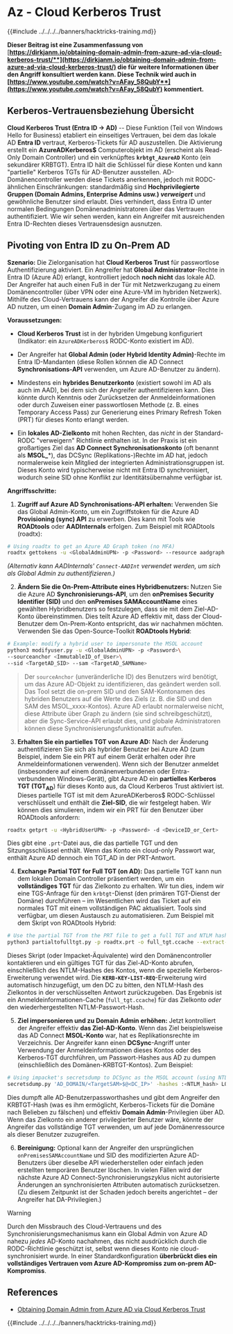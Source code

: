 # Az - Cloud Kerberos Trust

{{#include ../../../../banners/hacktricks-training.md}}

**Dieser Beitrag ist eine Zusammenfassung von** [**https://dirkjanm.io/obtaining-domain-admin-from-azure-ad-via-cloud-kerberos-trust/**](https://dirkjanm.io/obtaining-domain-admin-from-azure-ad-via-cloud-kerberos-trust/) **die für weitere Informationen über den Angriff konsultiert werden kann. Diese Technik wird auch in** [**https://www.youtube.com/watch?v=AFay_58QubY**](https://www.youtube.com/watch?v=AFay_58QubY)** kommentiert.**

## Kerberos-Vertrauensbeziehung Übersicht

**Cloud Kerberos Trust (Entra ID -> AD)** -- Diese Funktion (Teil von Windows Hello for Business) etabliert ein einseitiges Vertrauen, bei dem das lokale AD **Entra ID** vertraut, Kerberos-Tickets für AD auszustellen. Die Aktivierung erstellt ein **AzureADKerberos$** Computerobjekt im AD (erscheint als Read-Only Domain Controller) und ein verknüpftes **`krbtgt_AzureAD`** Konto (ein sekundärer KRBTGT). Entra ID hält die Schlüssel für diese Konten und kann "partielle" Kerberos TGTs für AD-Benutzer ausstellen. AD-Domänencontroller werden diese Tickets anerkennen, jedoch mit RODC-ähnlichen Einschränkungen: standardmäßig sind **Hochprivilegierte Gruppen (Domain Admins, Enterprise Admins usw.) *verweigert*** und gewöhnliche Benutzer sind erlaubt. Dies verhindert, dass Entra ID unter normalen Bedingungen Domänenadministratoren über das Vertrauen authentifiziert. Wie wir sehen werden, kann ein Angreifer mit ausreichenden Entra ID-Rechten dieses Vertrauensdesign ausnutzen.

## Pivoting von Entra ID zu On-Prem AD

**Szenario:** Die Zielorganisation hat **Cloud Kerberos Trust** für passwortlose Authentifizierung aktiviert. Ein Angreifer hat **Global Administrator**-Rechte in Entra ID (Azure AD) erlangt, kontrolliert jedoch **noch nicht** das lokale AD. Der Angreifer hat auch einen Fuß in der Tür mit Netzwerkzugang zu einem Domänencontroller (über VPN oder eine Azure-VM im hybriden Netzwerk). Mithilfe des Cloud-Vertrauens kann der Angreifer die Kontrolle über Azure AD nutzen, um einen **Domain Admin**-Zugang im AD zu erlangen.

**Voraussetzungen:**

-   **Cloud Kerberos Trust** ist in der hybriden Umgebung konfiguriert (Indikator: ein `AzureADKerberos$` RODC-Konto existiert im AD).

-   Der Angreifer hat **Global Admin (oder Hybrid Identity Admin)**-Rechte im Entra ID-Mandanten (diese Rollen können die AD Connect **Synchronisations-API** verwenden, um Azure AD-Benutzer zu ändern).

-   Mindestens ein **hybrides Benutzerkonto** (existiert sowohl im AD als auch im AAD), bei dem sich der Angreifer authentifizieren kann. Dies könnte durch Kenntnis oder Zurücksetzen der Anmeldeinformationen oder durch Zuweisen einer passwortlosen Methode (z. B. eines Temporary Access Pass) zur Generierung eines Primary Refresh Token (PRT) für dieses Konto erlangt werden.

-   Ein **lokales AD-Zielkonto** mit hohen Rechten, das *nicht* in der Standard-RODC "verweigern" Richtlinie enthalten ist. In der Praxis ist ein großartiges Ziel das **AD Connect Synchronisationskonto** (oft benannt als **MSOL_***), das DCSync (Replikations-)Rechte im AD hat, jedoch normalerweise kein Mitglied der integrierten Administrationsgruppen ist. Dieses Konto wird typischerweise nicht mit Entra ID synchronisiert, wodurch seine SID ohne Konflikt zur Identitätsübernahme verfügbar ist.

**Angriffsschritte:**

1.  **Zugriff auf Azure AD Synchronisations-API erhalten:** Verwenden Sie das Global Admin-Konto, um ein Zugriffstoken für die Azure AD **Provisioning (sync) API** zu erwerben. Dies kann mit Tools wie **ROADtools** oder **AADInternals** erfolgen. Zum Beispiel mit ROADtools (roadtx):
```bash
# Using roadtx to get an Azure AD Graph token (no MFA)
roadtx gettokens -u <GlobalAdminUPN> -p <Password> --resource aadgraph
```
*(Alternativ kann AADInternals' `Connect-AADInt` verwendet werden, um sich als Global Admin zu authentifizieren.)*

2.  **Ändern Sie die On-Prem-Attribute eines Hybridbenutzers:** Nutzen Sie die Azure AD **Synchronisierungs-API**, um den **onPremises Security Identifier (SID)** und den **onPremises SAMAccountName** eines gewählten Hybridbenutzers so festzulegen, dass sie mit dem Ziel-AD-Konto übereinstimmen. Dies teilt Azure AD effektiv mit, dass der Cloud-Benutzer dem On-Prem-Konto entspricht, das wir nachahmen möchten. Verwenden Sie das Open-Source-Toolkit **ROADtools Hybrid**:
```bash
# Example: modify a hybrid user to impersonate the MSOL account
python3 modifyuser.py -u <GlobalAdminUPN> -p <Password>\
--sourceanchor <ImmutableID_of_User>\
--sid <TargetAD_SID> --sam <TargetAD_SAMName>
```
> Der `sourceAnchor` (unveränderliche ID) des Benutzers wird benötigt, um das Azure AD-Objekt zu identifizieren, das geändert werden soll. Das Tool setzt die on-prem SID und den SAM-Kontonamen des hybriden Benutzers auf die Werte des Ziels (z. B. die SID und den SAM des MSOL_xxxx-Kontos). Azure AD erlaubt normalerweise nicht, diese Attribute über Graph zu ändern (sie sind schreibgeschützt), aber die Sync-Service-API erlaubt dies, und globale Administratoren können diese Synchronisierungsfunktionalität aufrufen.

3.  **Erhalten Sie ein partielles TGT von Azure AD:** Nach der Änderung authentifizieren Sie sich als hybrider Benutzer bei Azure AD (zum Beispiel, indem Sie ein PRT auf einem Gerät erhalten oder ihre Anmeldeinformationen verwenden). Wenn sich der Benutzer anmeldet (insbesondere auf einem domänenverbundenen oder Entra-verbundenen Windows-Gerät), gibt Azure AD ein **partielles Kerberos TGT (TGT**<sub>**AD**</sub>) für dieses Konto aus, da Cloud Kerberos Trust aktiviert ist. Dieses partielle TGT ist mit dem AzureADKerberos$ RODC-Schlüssel verschlüsselt und enthält die **Ziel-SID**, die wir festgelegt haben. Wir können dies simulieren, indem wir ein PRT für den Benutzer über ROADtools anfordern:
```bash
roadtx getprt -u <HybridUserUPN> -p <Password> -d <DeviceID_or_Cert>
```
Dies gibt eine `.prt`-Datei aus, die das partielle TGT und den Sitzungsschlüssel enthält. Wenn das Konto ein cloud-only Passwort war, enthält Azure AD dennoch ein TGT_AD in der PRT-Antwort.

4.  **Exchange Partial TGT for Full TGT (on AD):** Das partielle TGT kann nun dem lokalen Domain Controller präsentiert werden, um ein **vollständiges TGT** für das Zielkonto zu erhalten. Wir tun dies, indem wir eine TGS-Anfrage für den `krbtgt`-Dienst (den primären TGT-Dienst der Domäne) durchführen – im Wesentlichen wird das Ticket auf ein normales TGT mit einem vollständigen PAC aktualisiert. Tools sind verfügbar, um diesen Austausch zu automatisieren. Zum Beispiel mit dem Skript von ROADtools Hybrid:
```bash
# Use the partial TGT from the PRT file to get a full TGT and NTLM hash
python3 partialtofulltgt.py -p roadtx.prt -o full_tgt.ccache --extract-hash
```
Dieses Skript (oder Impacket-Äquivalente) wird den Domänencontroller kontaktieren und ein gültiges TGT für das Ziel-AD-Konto abrufen, einschließlich des NTLM-Hashes des Kontos, wenn die spezielle Kerberos-Erweiterung verwendet wird. Die **`KERB-KEY-LIST-REQ`**-Erweiterung wird automatisch hinzugefügt, um den DC zu bitten, den NTLM-Hash des Zielkontos in der verschlüsselten Antwort zurückzugeben. Das Ergebnis ist ein Anmeldeinformationen-Cache (`full_tgt.ccache`) für das Zielkonto *oder* den wiederhergestellten NTLM-Passwort-Hash.

5.  **Ziel impersonieren und zu Domain Admin erhöhen:** Jetzt kontrolliert der Angreifer effektiv **das Ziel-AD-Konto**. Wenn das Ziel beispielsweise das AD Connect **MSOL-Konto** war, hat es Replikationsrechte im Verzeichnis. Der Angreifer kann einen **DCSync**-Angriff unter Verwendung der Anmeldeinformationen dieses Kontos oder des Kerberos-TGT durchführen, um Passwort-Hashes aus AD zu dumpen (einschließlich des Domänen-KRBTGT-Kontos). Zum Beispiel:
```bash
# Using impacket's secretsdump to DCSync as the MSOL account (using NTLM hash)
secretsdump.py 'AD_DOMAIN/<TargetSAM>$@<DC_IP>' -hashes :<NTLM_hash> LOCAL
```
Dies dumpft alle AD-Benutzerpassworthashes und gibt dem Angreifer den KRBTGT-Hash (was es ihm ermöglicht, Kerberos-Tickets für die Domäne nach Belieben zu fälschen) und effektiv **Domain Admin**-Privilegien über AD. Wenn das Zielkonto ein anderer privilegierter Benutzer wäre, könnte der Angreifer das vollständige TGT verwenden, um auf jede Domänenressource als dieser Benutzer zuzugreifen.

6.  **Bereinigung:** Optional kann der Angreifer den ursprünglichen `onPremisesSAMAccountName` und SID des modifizierten Azure AD-Benutzers über dieselbe API wiederherstellen oder einfach jeden erstellten temporären Benutzer löschen. In vielen Fällen wird der nächste Azure AD Connect-Synchronisierungszyklus nicht autorisierte Änderungen an synchronisierten Attributen automatisch zurücksetzen. (Zu diesem Zeitpunkt ist der Schaden jedoch bereits angerichtet – der Angreifer hat DA-Privilegien.)

> [!WARNING]
> Durch den Missbrauch des Cloud-Vertrauens und des Synchronisierungsmechanismus kann ein Global Admin von Azure AD nahezu *jedes* AD-Konto nachahmen, das nicht ausdrücklich durch die RODC-Richtlinie geschützt ist, selbst wenn dieses Konto nie cloud-synchronisiert wurde. In einer Standardkonfiguration **überbrückt dies ein vollständiges Vertrauen vom Azure AD-Kompromiss zum on-prem AD-Kompromiss**.


## References

- [Obtaining Domain Admin from Azure AD via Cloud Kerberos Trust](https://dirkjanm.io/obtaining-domain-admin-from-azure-ad-via-cloud-kerberos-trust/)



{{#include ../../../../banners/hacktricks-training.md}}
